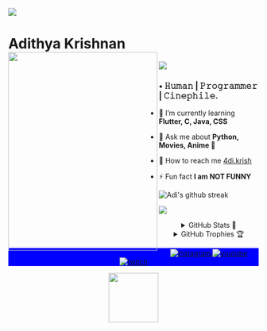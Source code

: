 

<img src="https://user-images.githubusercontent.com/73097560/115834477-dbab4500-a447-11eb-908a-139a6edaec5c.gif"></a>
# Adithya Krishnan <img align="left" src="https://github.com/fal3n-4ngel/fal3n-4ngel/blob/main/4.gif" width="300" height="400" />
<img align="center" src="https://komarev.com/ghpvc/?username=fal3n-4ngel"/> 

### • 𝙷𝚞𝚖𝚊𝚗 | 𝙿𝚛𝚘𝚐𝚛𝚊𝚖𝚖𝚎𝚛 | 𝙲𝚒𝚗𝚎𝚙𝚑𝚒𝚕𝚎.

- 🌱  I’m currently learning **Flutter, C, Java, CSS**

- 💬  Ask me about **Python, Movies, Anime 🐍**

- 🚀  How to reach me  [4di.krish](https://www.instagram.com/4di.krish/)

- ⚡ Fun fact **I am NOT FUNNY**


![Adi's github streak](https://github-readme-streak-stats.herokuapp.com/?user=fal3n-4ngel&theme=blue-red)

<img src="https://user-images.githubusercontent.com/73097560/115834477-dbab4500-a447-11eb-908a-139a6edaec5c.gif"></a>

<details align="center">
  <summary>GitHub Stats 📖</summary>
  
  <p align="center">
    <img src="https://github-readme-stats.vercel.app/api?username=fal3n-4ngel"/>
    <img src="https://github-readme-stats.vercel.app/api/top-langs/?username=fal3n-4ngel&layout=compact"/>
    </p>
</details>

<details align="center">
  <summary>GitHub Trophies 🏆</summary>
  <p align="center">
    <img src="https://github-profile-trophy.vercel.app/?username=fal3n-4ngel&title=MultiLanguage,Commits,PullRequest,Repositories,Stars,MultipleOrganizationsTrophy"/>
  </p>
</details>

<p align="center" style="background:blue">
  <a href="https://instagram.com/4di.krish" target="_blank">
 <img align="center" src="https://img.shields.io/badge/-birobirobiro-05122A?style=flat&logo=instagram" alt="instagram"/>
</a>
<a href="https://twitter.com/fal3n_4ngel" target="_blank">
 <img align="center" src="https://img.shields.io/badge/-birobirobiro-05122A?style=flat&logo=twitter" alt="youtube"/>
</a>
  <a href="https://twitch.com/birobirobiro" target="_blank">
 <img align="center" src="https://img.shields.io/badge/-birobirobiro-05122A?style=flat&logo=spotify" alt="twitch"/>
</a>
</p>

<p align="center">
<img width="100" src="https://media1.giphy.com/media/3o7WIx7urV838kHFzW/giphy.gif">
</p>
